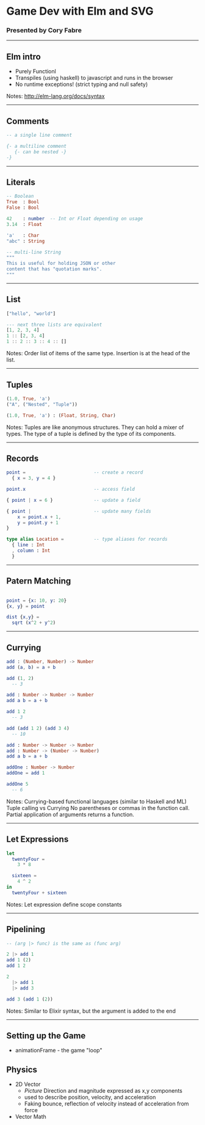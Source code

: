 # Game Dev with Elm and SVG

### Presented by Cory Fabre

---

## Elm intro

- Purely Functionl
- Transpiles (using haskell) to javascript and runs in the browser
- No runtime exceptions! (strict typing and null safety)

Notes:
http://elm-lang.org/docs/syntax

---

## Comments

```elm
-- a single line comment

{- a multiline comment
   {- can be nested -}
-}
```

---

## Literals

```elm
-- Boolean
True  : Bool
False : Bool

42    : number  -- Int or Float depending on usage
3.14  : Float

'a'   : Char
"abc" : String

-- multi-line String
"""
This is useful for holding JSON or other
content that has "quotation marks".
"""
```

---

## List

```elm
["hello", "world"]

--- next three lists are equivalent
[1, 2, 3, 4]
1 :: [2, 3, 4]
1 :: 2 :: 3 :: 4 :: []
```

Notes:
Order list of items of the same type. Insertion is at the head of the list.

---

## Tuples

```elm
(1.0, True, 'a')
("A", ("Nested", "Tuple"))

(1.0, True, 'a') : (Float, String, Char)
```

Notes:
Tuples are like anonymous structures. They can hold a mixer of types. The type
of a tuple is defined by the type of its components.


---

## Records

```elm
point =                         -- create a record
  { x = 3, y = 4 }

point.x                         -- access field

{ point | x = 6 }               -- update a field

{ point |                       -- update many fields
    x = point.x + 1,
    y = point.y + 1
}

type alias Location =           -- type aliases for records
  { line : Int
  , column : Int
  }
```

---

## Patern Matching

```elm

point = {x: 10, y: 20}
{x, y} = point

dist {x,y} =
  sqrt (x^2 + y^2)
```

---

## Currying

```elm
add : (Number, Number) -> Number
add (a, b) = a + b

add (1, 2)
  -- 3

add : Number -> Number -> Number
add a b = a + b

add 1 2
  -- 3

add (add 1 2) (add 3 4)
  -- 10

add : Number -> Number -> Number
add : Number -> (Number -> Number)
add a b = a + b

addOne : Number -> Number
addOne = add 1

addOne 5
  -- 6
```

Notes:
Currying-based functional languages (similar to Haskell and ML)
Tuple calling vs Currying
No parentheses or commas in the function call.
Partial application of arguments returns a function.

---

## Let Expressions

```elm
let
  twentyFour =
    3 * 8

  sixteen =
    4 ^ 2
in
  twentyFour + sixteen
```


Notes:
Let expression define scope constants


---

## Pipelining

```elm
-- (arg |> func) is the same as (func arg)

2 |> add 1
add 1 (2)
add 1 2

2
  |> add 1
  |> add 3

add 3 (add 1 (2))
```

Notes:
Similar to Elixir syntax, but the argument is added to the end

---

## Setting up the Game
* animationFrame - the game "loop"

## Physics
* 2D Vector
    * _Picture_ Direction and magnitude expressed as x,y components
    * used to describe position, velocity, and acceleration
    * Faking bounce, reflection of velocity instead of acceleration from force
* Vector Math

